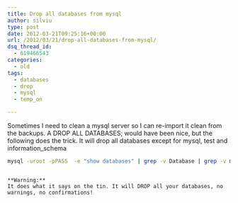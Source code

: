 ```yaml
---
title: Drop all databases from mysql
author: silviu
type: post
date: 2012-03-21T09:25:16+00:00
url: /2012/03/21/drop-all-databases-from-mysql/
dsq_thread_id:
  - 619466543
categories:
  - old
tags:
  - databases
  - drop
  - mysql
  - temp_on

---
```

Sometimes I need to clean a mysql server so I can re-import it clean from the backups. A DROP ALL DATABASES; would have been nice, but the following does the trick. It will drop all databases except for mysql, test and information_schema
```bash
mysql -uroot -pPASS  -e "show databases" | grep -v Database | grep -v mysql| grep -v information_schema| grep -v test | gawk '{print "drop database " $1 ";"}' | mysql -uroot -pPASS
``` 
```

**Warning:**
It does what it says on the tin. It will DROP all your databases, no warnings, no confirmations!

 